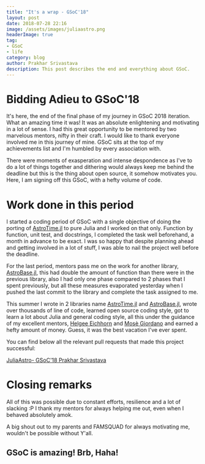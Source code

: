 ```yaml
---
title: "It's a wrap - GSoC'18"
layout: post
date: 2018-07-28 22:16
image: /assets/images/juliaastro.png
headerImage: true
tag:
- GSoC
- life
category: blog
author: Prakhar Srivastava
description: This post describes the end and everything about GSoC.
---
```


# Bidding Adieu to GSoC'18

It's here, the end of the final phase of my journey in GSoC 2018 iteration. What an amazing time it was! It was an absolute enlightening and motivating in a lot of sense. I had this great opportunity to be mentored by two marvelous mentors, nifty in their craft. I would like to thank everyone involved me in this journey of mine. GSoC sits at the top of my achievements list and I'm humbled by every association with.

There were moments of exasperation and intense despondence as I've to do a lot of things together and dithering would always keep me behind the deadline but this is the thing about open source, it somehow motivates you. Here, I am signing off this GSoC, with a hefty volume of code.

# Work done in this period

I started a coding period of GSoC with a single objective of doing the porting of [AstroTime.jl](https://github.com/JuliaAstro/AstroTime.jl) to pure Julia and I worked on that only. Function by function, unit test, and docstrings, I completed the task well beforehand, a month in advance to be exact. I was so happy that despite planning ahead and getting involved in a lot of stuff, I was able to nail the project well before the deadline.

For the last period, mentors pass me on the work for another library, [AstroBase.jl](https://github.com/JuliaAstro/AstroBase.jl), this had double the amount of function than there were in the previous library, also I had only one phase compared to 2 phases that I spent previously, but all these measures evaporated yesterday when I pushed the last commit to the library and complete the task assigned to me.

This summer I wrote in 2 libraries name [AstroTime.jl](https://github.com/JuliaAstro/AstroTime.jl) and [AstroBase.jl](https://github.com/JuliaAstro/AstroBase.jl), wrote over thousands of line of code, learned open source coding style, got to learn a lot about Julia and general coding style, all this under the guidance of my excellent mentors, [Helgee Eichhorn](https://github.com/helgee) and [Mosè Giordano](https://github.com/giordano) and earned a hefty amount of money. Guess, it was the best vacation I've ever spent.

You can find below all the relevant pull requests that made this project successful:

[JuliaAstro- GSoC'18 Prakhar Srivastava](https://docs.google.com/spreadsheets/d/1t8XeMAjTEU8FCKrkr7sDXgufwbjwf0vT-7kz2o3Xtd4/edit?usp=sharing)


# Closing remarks

All of this was possible due to constant efforts, resilience and a lot of slacking :P I thank my mentors for always helping me out, even when I behaved absolutely amok.

A big shout out to my parents and FAMSQUAD for always motivating me, wouldn't be possible without Y'all.


## GSoC is amazing! Brb, Haha!
